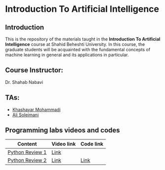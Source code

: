 # Introduction To Artificial Intelligence

## Introduction

This is the repository of the materials taught in the **Introduction To Artificial Intelligence** course at Shahid Beheshti University. In this course, the graduate students will be acquainted with the fundamental concepts of machine learning in general and its applications in particular.

## Course Instructor:

Dr. Shahab Nabavi

## TAs:

- [Khashayar Mohammadi](https://github.com/KhashayarM7)
- [Ali Soleimani](https://github.com/AliSoleimani2001)


## Programming labs videos and codes

| Content                                                                                              | Video link        | Code link        |
| ---------------------------------------------------------------------------------------------------- | ----------------- | -----------------|
| [Python Review 1](https://github.com/SBU-CE/EE085-Introduction-To-AI/tree/main/Fall2023/1_Python_Review)| [Link]() |  |
| [Python Review 2](https://github.com/SBU-CE/EE085-Introduction-To-AI/tree/main/Fall2023/2_Python_Review)| [Link]() | [Link](https://github.com/AliSoleimani2001/Introduction_To_AI_Class/blob/main/session1.py) |
